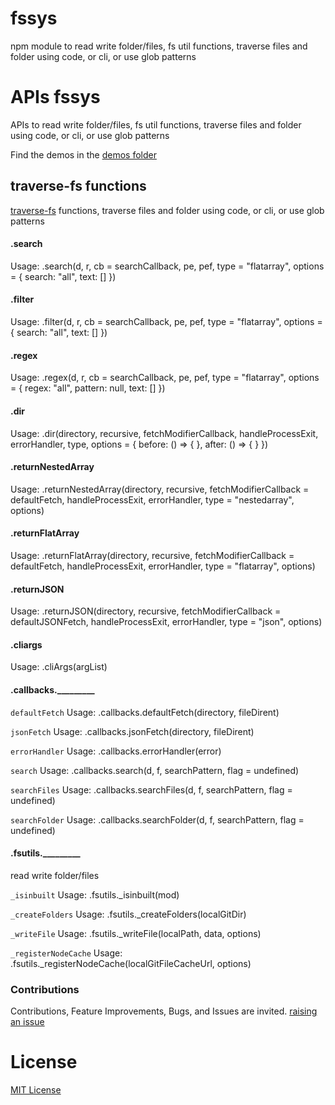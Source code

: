 # fssys
npm module to read write folder/files, fs util functions, traverse files and folder using code, or cli, or use glob patterns

# APIs fssys
APIs to read write folder/files, fs util functions, traverse files and folder using code, or cli, or use glob patterns


Find the demos in the [demos folder](./demos)


## traverse-fs functions
[traverse-fs](https://www.npmjs.com/package/traverse-fs) functions, traverse files and folder using code, or cli, or use glob patterns


#### .search
Usage: .search(d, r, cb = searchCallback, pe, pef, type = "flatarray", options = { search: "all", text: [] })


#### .filter
Usage: .filter(d, r, cb = searchCallback, pe, pef, type = "flatarray", options = { search: "all", text: [] })


#### .regex
Usage: .regex(d, r, cb = searchCallback, pe, pef, type = "flatarray", options = { regex: "all", pattern: null, text: [] })


#### .dir
Usage: .dir(directory, recursive, fetchModifierCallback, handleProcessExit, errorHandler, type, options = { before: () => { }, after: () => { } })


#### .returnNestedArray
Usage: .returnNestedArray(directory, recursive, fetchModifierCallback = defaultFetch, handleProcessExit, errorHandler, type = "nestedarray", options)


#### .returnFlatArray
Usage: .returnFlatArray(directory, recursive, fetchModifierCallback = defaultFetch, handleProcessExit, errorHandler, type = "flatarray", options)


#### .returnJSON
Usage: .returnJSON(directory, recursive, fetchModifierCallback = defaultJSONFetch, handleProcessExit, errorHandler, type = "json", options)


#### .cliargs
Usage: .cliArgs(argList)


#### .callbacks._________

`defaultFetch` Usage: .callbacks.defaultFetch(directory, fileDirent)


`jsonFetch` Usage: .callbacks.jsonFetch(directory, fileDirent)


`errorHandler` Usage: .callbacks.errorHandler(error)


`search` Usage: .callbacks.search(d, f, searchPattern, flag = undefined)


`searchFiles` Usage: .callbacks.searchFiles(d, f, searchPattern, flag = undefined)


`searchFolder` Usage: .callbacks.searchFolder(d, f, searchPattern, flag = undefined)


#### .fsutils._________
read write folder/files


`_isinbuilt` Usage: .fsutils._isinbuilt(mod)


`_createFolders` Usage: .fsutils._createFolders(localGitDir)


`_writeFile` Usage: .fsutils._writeFile(localPath, data, options)


`_registerNodeCache` Usage: .fsutils._registerNodeCache(localGitFileCacheUrl, options)



### Contributions

Contributions, Feature Improvements, Bugs, and Issues are invited. [raising an issue](https://github.com/traverse-fs/fssys/issues)


# License

[MIT License](./LICENSE)
